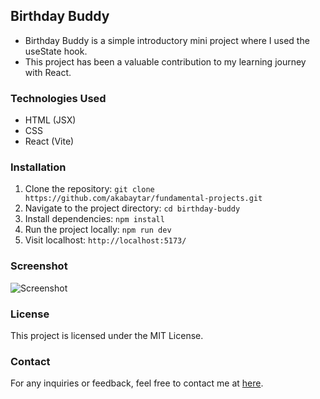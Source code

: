 ## Birthday Buddy
- Birthday Buddy is a simple introductory mini project where I used the useState hook.
- This project has been a valuable contribution to my learning journey with React.

### Technologies Used
- HTML (JSX)
- CSS
- React (Vite)

### Installation
1. Clone the repository:
`git clone https://github.com/akabaytar/fundamental-projects.git`
2. Navigate to the project directory: 
`cd birthday-buddy`
3. Install dependencies: 
`npm install`
4. Run the project locally:
`npm run dev`
5. Visit localhost:
`http://localhost:5173/`

### Screenshot
![Screenshot](/public/screenshot.png) 

### License
This project is licensed under the MIT License.

### Contact
For any inquiries or feedback, feel free to contact me at [here](mailto:contact@burakbilgili.co.uk).